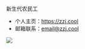 新生代农民工

- 个人主页：https://zzj.cool
- 邮箱联系：email@zzj.cool

![](https://github-readme-stats.vercel.app/api?username=zzjcool&show_icons=true&theme=graywhite)
<!---
zzjcool/zzjcool is a ✨ special ✨ repository because its `README.md` (this file) appears on your GitHub profile.
You can click the Preview link to take a look at your changes.
--->
